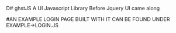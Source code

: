D# ghstJS
A UI Javascript Library Before Jquery UI came along



#AN EXAMPLE LOGIN PAGE BUILT WITH IT CAN BE FOUND UNDER EXAMPLE->LOGIN.JS
